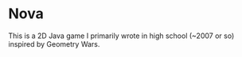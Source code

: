 # Nova

This is a 2D Java game I primarily wrote in high school (~2007 or so) inspired
by Geometry Wars.
